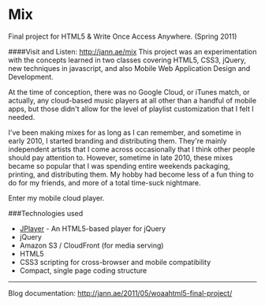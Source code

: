 # Mix
Final project for HTML5 & Write Once Access Anywhere. (Spring 2011)

####Visit and Listen: <http://jann.ae/mix>
This project was an experimentation with the concepts learned in two classes covering HTML5, CSS3, jQuery, new techniques in javascript, and also Mobile Web Application Design and Development. 

At the time of conception, there was no Google Cloud, or iTunes match, or actually, any cloud-based music players at all other than a handful of mobile apps, but those didn't allow for the level of playlist customization that I felt I needed.

I've been making mixes for as long as I can remember, and sometime in early 2010, I started branding and distributing them.  They're mainly independent artists that I come across occasionally that I think other people should pay attention to.  However, sometime in late 2010, these mixes became so popular that I was spending entire weekends packaging, printing, and distributing them.  My hobby had become less of a fun thing to do for my friends, and more of a total time-suck nightmare.

Enter my mobile cloud player.

###Technologies used

* [JPlayer](https://github.com/happyworm/jPlayer) - An HTML5-based player for jQuery
* jQuery
* Amazon S3 / CloudFront (for media serving)
* HTML5
* CSS3 scripting for cross-browser and mobile compatibility
* Compact, single page coding structure

- - - - 
Blog documentation: <http://jann.ae/2011/05/woaahtml5-final-project/>